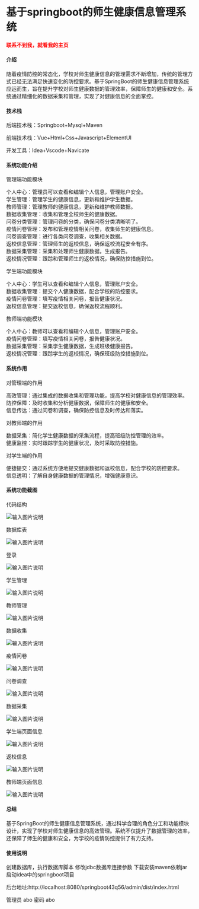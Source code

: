 # 基于springboot的师生健康信息管理系统

<h4 style='color:red'>联系不到我，就看我的主页 </h4> 
 
#### 介绍

随着疫情防控的常态化，学校对师生健康信息的管理需求不断增加，传统的管理方式已经无法满足快速变化的防控要求。基于SpringBoot的师生健康信息管理系统应运而生，旨在提升学校对师生健康数据的管理效率，保障师生的健康和安全。系统通过精细化的数据采集和管理，实现了对健康信息的全面掌控。

#### 技术栈

后端技术栈：Springboot+Mysql+Maven

前端技术栈：Vue+Html+Css+Javascript+ElementUI

开发工具：Idea+Vscode+Navicate

#### 系统功能介绍

管理端功能模块

个人中心：管理员可以查看和编辑个人信息，管理账户安全。  
学生管理：管理学生的健康信息，更新和维护学生数据。  
教师管理：管理教师的健康信息，更新和维护教师数据。  
数据收集管理：收集和管理全校师生的健康数据。  
问卷分类管理：管理问卷的分类，确保问卷分类清晰明了。  
疫情问卷管理：发布和管理疫情相关问卷，收集师生的健康信息。  
问卷调查管理：进行各类问卷调查，收集相关数据。  
返校信息管理：管理师生的返校信息，确保返校流程安全有序。  
数据采集管理：采集和处理师生健康数据，生成报告。  
返校情况管理：跟踪和管理师生的返校情况，确保防控措施到位。  

学生端功能模块  

个人中心：学生可以查看和编辑个人信息，管理账户安全。  
数据收集管理：提交个人健康数据，配合学校的防控要求。  
疫情问卷管理：填写疫情相关问卷，报告健康状况。  
返校信息管理：提交返校信息，确保返校流程顺利。  

教师端功能模块

个人中心：教师可以查看和编辑个人信息，管理账户安全。  
疫情问卷管理：填写疫情相关问卷，报告健康状况。  
数据采集管理：采集学生健康数据，生成班级健康报告。  
返校情况管理：跟踪学生的返校情况，确保班级防控措施到位。  

#### 系统作用

对管理端的作用

高效管理：通过集成的数据收集和管理功能，提高学校对健康信息的管理效率。  
防控保障：及时收集和分析健康数据，保障师生的健康和安全。  
信息传达：通过问卷和调查，确保防控信息及时传达和落实。  

对教师端的作用

数据采集：简化学生健康数据的采集流程，提高班级防控管理的效率。  
健康监控：实时跟踪学生的健康状况，及时采取防控措施。  

对学生端的作用

便捷提交：通过系统方便地提交健康数据和返校信息，配合学校的防控要求。  
信息透明：了解自身健康数据的管理情况，增强健康意识。  

#### 系统功能截图

代码结构

![输入图片说明](images/0d5ce4e9c06e78f560df534f62d1c97.png)

数据库表

![输入图片说明](images/2ba9967f516f2059a85400d694da94e.png)

登录

![输入图片说明](images/a8b640b835c514ef55b0910b05a2950.png)

学生管理

![输入图片说明](images/19eb9b5e7ea98804ed16d88a87fc998.png)

教师管理

![输入图片说明](images/3953ffd57d3c0223ef26b06ff687dee.png)

数据收集

![输入图片说明](images/96e7716cccde9c1a0347e30e0841bd1.png)

疫情问卷

![输入图片说明](images/de5a990e5b0916ec4130c5e0e8b4547.png)

问卷调查

![输入图片说明](images/1f97da24559f890f0fdc3856280c72b.png)

数据采集

![输入图片说明](images/521eca0b442a4c51dce1b1370e6e204.png)

学生端页面信息

![输入图片说明](images/3349fd0748b9954666f8e5ccad31197.png)

返校信息

![输入图片说明](images/5096817776558005d7d013921208123.png)

教师端页面信息

![输入图片说明](images/f5b6ab67bb6c92a1307c1d07cdfdc75.png)

#### 总结

基于SpringBoot的师生健康信息管理系统，通过科学合理的角色分工和功能模块设计，实现了学校对师生健康信息的高效管理。系统不仅提升了数据管理的效率，还保障了师生的健康和安全，为学校的疫情防控提供了有力支持。

#### 使用说明

创建数据库，执行数据库脚本 修改jdbc数据库连接参数 下载安装maven依赖jar 启动idea中的springboot项目


后台地址:http://localhost:8080/springboot43q56/admin/dist/index.html

管理员  abo 密码 abo

